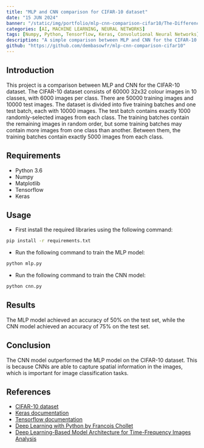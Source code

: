 ```yaml
---
title: "MLP and CNN comparison for CIFAR-10 dataset"
date: "15 JUN 2024"
banner: "/static/img/portfolio/mlp-cnn-comparison-cifar10/The-Differences-in-Architecture-between-a-Simple-MLP-and-a-CNN.ppm"
categories: [AI, MACHINE LEARNING, NEURAL NETWORKS]
tags: [Numpy, Python, Tensorflow, Keras, Convolutional Neural Networks]
description: "A simple comparison between MLP and CNN for the CIFAR-10 dataset"
github: "https://github.com/dembasowfr/mlp-cnn-comparison-cifar10"
---
```




## Introduction
This project is a comparison between MLP and CNN for the CIFAR-10 dataset. The CIFAR-10 dataset consists of 60000 32x32 colour images in 10 classes, with 6000 images per class. There are 50000 training images and 10000 test images. The dataset is divided into five training batches and one test batch, each with 10000 images. The test batch contains exactly 1000 randomly-selected images from each class. The training batches contain the remaining images in random order, but some training batches may contain more images from one class than another. Between them, the training batches contain exactly 5000 images from each class.

## Requirements
- Python 3.6
- Numpy
- Matplotlib
- Tensorflow
- Keras


## Usage
- First install the required libraries using the following command:
```bash
pip install -r requirements.txt
```
- Run the following command to train the MLP model:
```bash
python mlp.py
```
- Run the following command to train the CNN model:
```bash
python cnn.py
```

## Results
The MLP model achieved an accuracy of 50% on the test set, while the CNN model achieved an accuracy of 75% on the test set.

## Conclusion
The CNN model outperformed the MLP model on the CIFAR-10 dataset. This is because CNNs are able to capture spatial information in the images, which is important for image classification tasks.

## References
- [CIFAR-10 dataset](https://www.cs.toronto.edu/~kriz/cifar.html)
- [Keras documentation](https://keras.io/)
- [Tensorflow documentation](https://www.tensorflow.org/)
- [Deep Learning with Python by Francois Chollet](https://www.manning.com/books/deep-learning-with-python)
- [Deep Learning-Based Model Architecture for Time-Frequency Images Analysis](https://www.researchgate.net/publication/330078437_Deep_Learning-Based_Model_Architecture_for_Time-Frequency_Images_Analysis)